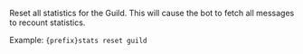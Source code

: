 Reset all statistics for the Guild. This will cause the bot to fetch all messages to recount statistics.

Example: `{prefix}stats reset guild`
